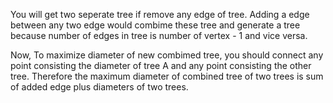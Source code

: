 You will get two seperate tree if remove any edge of tree. Adding a edge between any two edge would combime these tree and generate a tree because number of edges in tree is number of vertex - 1 and vice versa.

Now, To maximize diameter of new combimed tree, you should connect any point consisting the diameter of tree A and any point consisting the other tree. Therefore the maximum diameter of combined tree of two trees is sum of added edge plus diameters of two trees.

